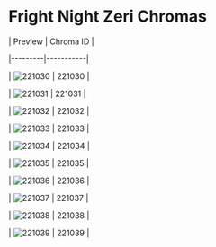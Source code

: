 # Fright Night Zeri Chromas


| Preview | Chroma ID |

|---------|-----------|

| ![221030](https://raw.communitydragon.org/latest/plugins/rcp-be-lol-game-data/global/default/v1/champion-chroma-images/221/221030.png) | 221030 |

| ![221031](https://raw.communitydragon.org/latest/plugins/rcp-be-lol-game-data/global/default/v1/champion-chroma-images/221/221031.png) | 221031 |

| ![221032](https://raw.communitydragon.org/latest/plugins/rcp-be-lol-game-data/global/default/v1/champion-chroma-images/221/221032.png) | 221032 |

| ![221033](https://raw.communitydragon.org/latest/plugins/rcp-be-lol-game-data/global/default/v1/champion-chroma-images/221/221033.png) | 221033 |

| ![221034](https://raw.communitydragon.org/latest/plugins/rcp-be-lol-game-data/global/default/v1/champion-chroma-images/221/221034.png) | 221034 |

| ![221035](https://raw.communitydragon.org/latest/plugins/rcp-be-lol-game-data/global/default/v1/champion-chroma-images/221/221035.png) | 221035 |

| ![221036](https://raw.communitydragon.org/latest/plugins/rcp-be-lol-game-data/global/default/v1/champion-chroma-images/221/221036.png) | 221036 |

| ![221037](https://raw.communitydragon.org/latest/plugins/rcp-be-lol-game-data/global/default/v1/champion-chroma-images/221/221037.png) | 221037 |

| ![221038](https://raw.communitydragon.org/latest/plugins/rcp-be-lol-game-data/global/default/v1/champion-chroma-images/221/221038.png) | 221038 |

| ![221039](https://raw.communitydragon.org/latest/plugins/rcp-be-lol-game-data/global/default/v1/champion-chroma-images/221/221039.png) | 221039 |